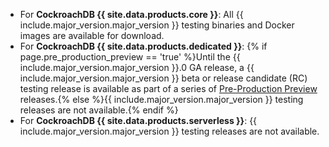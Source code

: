 - For **CockroachDB {{ site.data.products.core }}**: All {{ include.major_version.major_version }} testing binaries and Docker images are available for download.
- For **CockroachDB {{ site.data.products.dedicated }}**: {% if page.pre_production_preview == 'true' %}Until the {{ include.major_version.major_version }}.0 GA release, a {{ include.major_version.major_version }} beta or release candidate (RC) testing release is available as part of a series of [Pre-Production Preview](http://cockroachlabs.com/docs/cockroachcloud/upgrade-policy#pre-production-preview) releases.{% else %}{{ include.major_version.major_version }} testing releases are not available.{% endif %}
- For **CockroachDB {{ site.data.products.serverless }}**: {{ include.major_version.major_version }} testing releases are not available.
